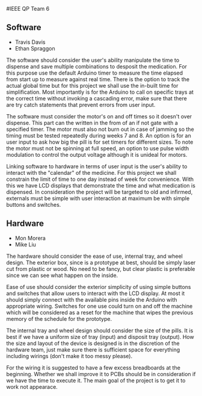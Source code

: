 #IEEE QP Team 6

## Software
- Travis Davis
- Ethan Spraggon

The software should consider the user's ability manipulate the time to dispense and save multiple combinations to desposit the medication. For this purpose use the default Arduino timer to measure the time elapsed from start up to measure against real time. There is the option to track the actual global time but for this project we shall use the in-built time for simplification. Most importantly is for the Arduino to call on specific trays at the correct time without invoking a cascading error, make sure that there are try catch statements that prevent errors from user input. 

The software must consider the motor's on and off times so it doesn't over dispense. This part can the written in the from of an if not gate with a specified timer. The motor must also not burn out in case of jamming so the timing must be tested repeatedly during weeks 7 and 8. An option is for an user input to ask how big the pill is for set timers for different sizes. To note the motor must not be spinning at full speed, an option to use pulse width modulation to control the output voltage although it is unideal for motors. 

Linking software to hardware in terms of user input is the user's ability to interact with the "calendar" of the medicine. For this project we shall constrain the limit of time to one day instead of week for convenience. With this we have LCD displays that demonstrate the time and what medication is dispensed. In consideration the project will be targeted to old and infirmed, externals must be simple with user interaction at maximum be with simple buttons and switches.

## Hardware
- Mon Morera
- Mike Liu

The hardware should consider the ease of use, internal tray, and wheel design. The exterior box, since is a prototype at best, should be simply laser cut from plastic or wood. No need to be fancy, but clear plastic is preferable since we can see what happen on the inside.

Ease of use should consider the exterior simplicity of using simple buttons and switches that allow users to interact with the LCD display. At most it should simply connect with the available pins inside the Arduino with appropriate wiring. Switches for one use could turn on and off the machine which will be considered as a reset for the machine that wipes the previous memory of the schedule for the prototype.

The internal tray and wheel design should consider the size of the pills. It is best if we have a uniform size of tray (input) and disposit tray (output). How the size and layout of the device is designed is in the discretion of the hardware team, just make sure there is sufficient space for everything including wirings (don't make it too messy please). 

For the wiring it is suggested to have a few excess breadboards at the beginning. Whether we shall improve it to PCBs should be in consideration if we have the time to execute it. The main goal of the project is to get it to work not appearace.

